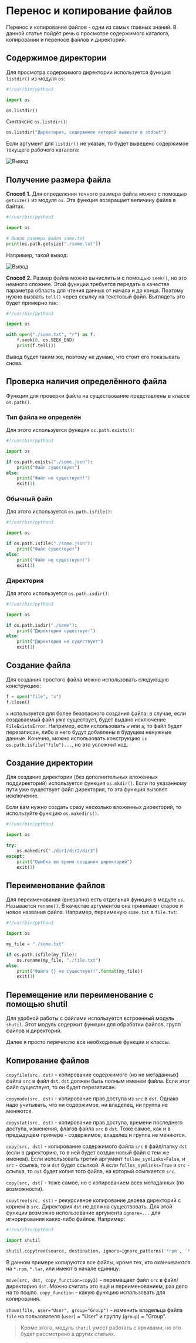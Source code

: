# Перенос и копирование файлов

Перенос и копирование файлов - одни из самых главных знаний. В данной статье пойдёт речь о просмотре содержимого каталога, копировании и переносе файлов и директорий.

## Содержимое директории

Для просмотра содержимого директории используется функция `listdir()` из модуля `os`:

```python
#!/usr/bin/python3

import os

os.listdir()
```

Синтаксис `os.listdir()`:

```python
os.listdir("Директория, содержимое которой вывести в stdout")
```

Если аргумент для `listdir()` не указан, то будет выведено содержимое текущего рабочего каталога:

![Вывод](pic/listdir.png)

## Получение размера файла

**Способ 1.** Для определения точного размера файла можно с помощью `getsize()` из модуля `os`. Эта функция возвращает величину файла в байтах.

```python
#!/usr/bin/python3

import os

# Вывод размера файла some.txt
print(os.path.getsize("./some.txt"))
```

Например, такой вывод:

![Вывод](pic/getsize.png)

**Способ 2.** Размер файла можно вычислить и с помощью `seek()`, но это немного сложнее. Этой функции требуется передать в качестве параметра область для чтения данных от начала и до конца. Поэтому нужно вызвать `tell()` через ссылку на текстовый файл. Выглядеть это будет примерно так:

```python
#!/usr/bin/python3

import os

with open("./some.txt", "r") as f:
	f.seek(0, os.SEEK_END)
	print(f.tell())
```

Вывод будет таким же, поэтому не думаю, что стоит его показывать снова.

## Проверка наличия определённого файла

Функции для проверки файла на существование представлены в классе `os.path()`.

### Тип файла не определён

Для этого используется функция `os.path.exists()`:

```python
#!/usr/bin/python3

import os

if os.path.exists("./some.json"):
	print("Файл существует")
else:
	print("Файл не существует!")
	exit(1)
```

### Обычный файл

Для этого используется `os.path.isfile()`:

```python
#!/usr/bin/python3

import os

if os.path.isfile("./some.json"):
	print("Файл существует")
else:
	print("Файл не существует!")
	exit(1)
```

### Директория

Для этого используется `os.path.isdir()`:

```python
#!/usr/bin/python3

import os

if os.path.isdir("./some"):
	print("Директория существует")
else:
	print("Директория не существует")
	exit(1)
```

## Создание файла

Для создания простого файла можно использовать следующую конструкцию:

```python
f = open("file", "x")
f.close()
```

`x` используется для более безопасного создания файла: в случае, если создаваемый файл *уже* существует, будет выдано исключение `FileExistsError`. Например, если использовать `w` или `a`, то файл будет перезаписан, либо в него будут добавлены в будущем ненужные данные. Конечно, можно использовать конструкцию `is os.path.isfile("file")...`, но это усложнит код.

## Создание директории

Для создание директории (без дополнительных вложенных поддиректорий) используется функция `os.mkdir()`. Если по указанному пути уже существует файл директория, то эта функция вызовет исключение.

Если вам нужно создать сразу несколько вложенных директорий, то используйте функцию `os.makedirs()`.

```python
#!/usr/bin/python3

import os

try:
	os.makedirs("./dir1/dir2/dir3")
except:
	print("Ошибка во время создания директорий")
	exit(1)
```

## Переименование файлов

Для переименования (внезапно) есть отдельная функция в модуле `os`. Называется `rename()`. В качестве аргументов она принимает старое и новое названия файла. Например, переименую `some.txt` в `file.txt`:

```python
#!/usr/bin/python3

import os

my_file = "./some.txt"

if os.path.isfile(my_file):
	os.rename(my_file, "./file.txt")
else:
	print("Файла {} не существует!".format(my_file))
	exit(1)
```

## Перемещение или переименование с помощью shutil

Для удобной работы с файлами используется встроенный модуль `shutil`. Этот модуль содержит функции для обработки файлов, групп файлов и директорий.

Далее я просто перечислю все необходимые функции и классы.

## Копирование файлов

`copyfile(src, dst)` - копирование содержимого (но не метаданных) файла `src` в файл `dst`. `dst` должен быть полным именем файла. Если этот файл существует, то он будет перезаписан.

`copymode(src, dst)` - копирование прав доступа из `src` в `dst`. Однако надо учитывать, что ни содержимое, ни владелец, ни группа не меняются.

`copystat(src, dst)` - копирование прав доступа, времени последнего доступа, изменения, флагов файла `src` в `dst`. Тоже самое, как и в предыдущем примере - содержимое, владелец и группа не меняются.

`copy(src, dst)` - копирование содержимого файла `src` в файл/папку `dst` (если в директорию, то в ней будет создан новый файл с тем же именем). Если использовать третий аргумент `follow_symlinks=False`, и `src` - ссылка, то и `dst` будет ссылкой. А если `follos_symlinks=True` и `src` - ссылка, то `dst` будет копия того файла, на который ссылкается `src`.

`copy(src, dst)` - тоже самое, но с копированием всех метаданных (по возможности).

`copytree(src, dst)` - рекурсивное копирование дерева директорий с корнем в `src`. Директория `dst` не должна существовать. Для этой функции возможно использование аргумента `ignore=...` для игнорирования каких-либо файлов. Например:

```python
#!/usr/bin/python3

import shutil

shutil.copytree(source, destination, ignore=ignore_patterns('*rpm', '*.tar', '1*'))
```

В данном примере копируются все файлы, кроме тех, кто оканчиваются на `*.rpm`, `*.tar`, или имеют в начале единицу.

`move(src, dst, copy_function=copy2)` - перемещает файл `src` в файл/директорию `dst`. Можно считать это ещё и переименованием, раз дело на то пошло. `copy_function` - какую функцию использовать для копирования.

`chown(file, user="User", group="Group")` - изменить владельца файла `file` на пользователя (`user`) = "User" и группу (`group`) = "Group".

> Кроме этого, модуль `shutil` умеет работать с архивами, но это будет рассмотрено в других статьях.